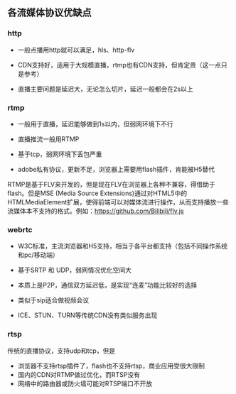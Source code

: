 ## 各流媒体协议优缺点
### http
* 一般点播用http就可以满足，hls、http-flv
* CDN支持好，适用于大规模直播，rtmp也有CDN支持，但肯定贵（这一点只是参考）


* 直播主要问题是延迟大，无论怎么切片，延迟一般都会在2s以上

### rtmp
* 一般用于直播，延迟能够做到1s以内，但弱网环境下不行
* 直播推流一般用RTMP

* 基于tcp，弱网环境下丢包严重
* adobe私有协议，更新不足，浏览器上需要用flash插件，肯能被H5替代

RTMP是基于FLV来开发的，但是现在FLV在浏览器上各种不兼容，得借助于flash。但是MSE (Media Source Extensions)通过对HTML5中的HTMLMediaElement扩展，使得前端可以对媒体流进行操作，从而支持播放一些流媒体本不支持的格式。例如：https://github.com/Bilibili/flv.js

### webrtc
* W3C标准，主流浏览器和H5支持，相当于各平台都支持（包括不同操作系统和pc/移动端）
* 基于SRTP 和 UDP，弱网情况优化空间大
* 本质上是P2P，通信双方延迟低，是实现“连麦”功能比较好的选择
* 类似于sip适合做视频会议

* ICE、STUN、TURN等传统CDN没有类似服务出现

### rtsp
传统的直播协议，支持udp和tcp，但是
* 浏览器不支持rtsp插件了，flash也不支持rtsp，商业应用受很大限制
* 国内的CDN对RTMP做过优化，而RTSP没有
* 网络中的路由器或防火墙可能对RTSP端口不开放